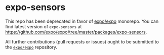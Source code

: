 # expo-sensors

This repo has been deprecated in favor of [expo/expo](https://github.com/expo/expo) monorepo. You can find latest version of `expo-sensors` at https://github.com/expo/expo/tree/master/packages/expo-sensors.

All further contributions (pull requests or issues) ought to be submitted to the [`expo/expo`](https://github.com/expo/expo) repository.
